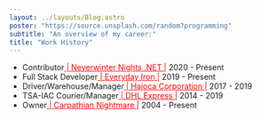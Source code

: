 ```yaml
---
layout: ../layouts/Blog.astro
poster: "https://source.unsplash.com/random?programming"
subtitle: "An overview of my career:"
title: "Work History"
---
```


- Contributor<a href="https://github.com/nwn-dotnet" style="color: red;"  target="_blank" rel="noopener noreferrer"> | Neverwinter Nights .NET |</a> 2020 - Present
- Full Stack Developer<a href="https://everyday-iron.com/" style="color: red;"  target="_blank" rel="noopener noreferrer"> | Everyday Iron |</a> 2019 - Present
- Driver/Warehouse/Manager<a href="https://www.hajoca.com/" style="color: red;"  target="_blank" rel="noopener noreferrer"> | Hajoca Corporation |</a> 2017 - 2019
- TSA-IAC Courier/Manager<a href="https://www.dhl.com/us-en/home.html?locale=true" style="color: red;"  target="_blank" rel="noopener noreferrer"> | DHL Express |</a> 2014 - 2019
- Owner<a href="https://github.com/milliorn/nwn-module-a-carpathian-nightmare" style="color: red;"  target="_blank" rel="noopener noreferrer"> | Carpathian Nightmare |</a> 2004 - Present
